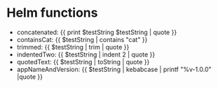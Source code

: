 # Helm functions

- concatenated: {{ print $testString $testString | quote }}
- containsCat: {{ $testString | contains "cat" }}
- trimmed: {{ $testString | trim | quote }}
- indentedTwo: {{ $testString | indent 2 | quote }}
- quotedText: {{ $testString | toString | quote }}
- appNameAndVersion: {{ $testString | kebabcase | printf "%v-1.0.0" |quote }}
